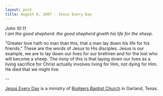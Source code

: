 ```yaml
---
layout: post
title: August 6, 2007 - Jesus Every Day
---
```


_John 10:11  
I am the good shepherd: the good shepherd giveth his life for the
sheep._

"Greater love hath no man than this, that a man lay down his life
for his friends." These are the words of Jesus to His disciples.
Jesus is our example, we are to lay down our lives for our brethren
and for the lost who will become a sheep. The irony of this is that
laying down our lives as a living sacrifice for Christ actually
involves living for Him, not dying for Him. He died that we might
live.

 --

<a href=http://jesuseveryday.net>Jesus Every Day</a> is a ministry of <a href=http://rodgersbaptist.net>Rodgers Baptist Church</a> in Garland, Texas.
